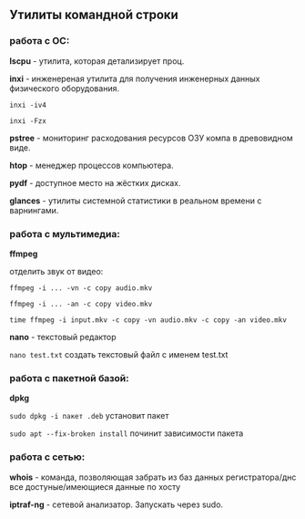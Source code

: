 ## Утилиты командной строки


### работа с ОС:

**lscpu** - утилита, которая детализирует проц.

**inxi** - инженереная утилита для получения инженерных данных физического оборудования. 

`inxi -iv4`

`inxi -Fzx`

**pstree** - мониторинг расходования ресурсов ОЗУ компа в древовидном виде.

**htop** -  менеджер процессов компьютера.

**pydf** - доступное место на жёстких дисках.

**glances** - утилиты системной статистики в реальном времени с варнингами.



### работа с мультимедиа:

**ffmpeg**

отделить звук от видео:

`ffmpeg -i ... -vn -c copy audio.mkv`

`ffmpeg -i ... -an -c copy video.mkv`

`time ffmpeg -i input.mkv -c copy -vn audio.mkv -c copy -an video.mkv`

**nano** - текстовый редактор

`nano test.txt` создать текстовый файл с именем test.txt



### работа с пакетной базой:

**dpkg**

`sudo dpkg -i пакет .deb` установит пакет

`sudo apt --fix-broken install` починит зависимости пакета

 
### работа с сетью:

**whois** - команда, позволяющая забрать из баз данных регистратора/днс все достуные/имеющиеся данные по хосту

**iptraf-ng** - сетевой анализатор. Запускать через sudo.


